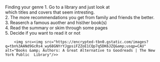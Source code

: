 Finding your genre
        1. Go to a library and just look at<br>
       which titles and covers that seem intresting.<br>
        2. The more recommendations you get from family and
       friends the better.<br>
        3. Reaserch a famous auother and his\her book(s)<br>
        4. Read the summary or skim through some pages <br>
        5. Decide if you want to read it or not <br>
        
        <img src=<img src="https://encrypted-tbn0.gstatic.com/images?q=tbn%3AANd9GcRs4_wy68GNYrYJgpsiFZZoE1CQp7q5DK6JZQ&amp;usqp=CAU" alt="Books &amp; Authors: A Great Alternative to Goodreads | The New York Public  Library"/>>
        
        
        
        
       
